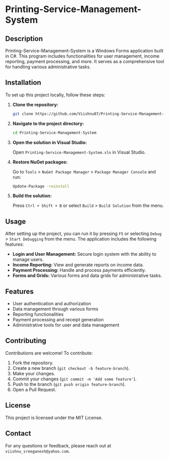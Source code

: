 # Printing-Service-Management-System

## Description

Printing-Service-Management-System is a Windows Forms application built in C#. This program includes functionalities for user management, income reporting, payment processing, and more. It serves as a comprehensive tool for handling various administrative tasks.

## Installation

To set up this project locally, follow these steps:

1. **Clone the repository:**

    ```bash
    git clone https://github.com/Viishnu07/Printing-Service-Management-System.git
    ```

2. **Navigate to the project directory:**

    ```bash
    cd Printing-Service-Management-System
    ```

3. **Open the solution in Visual Studio:**

    Open `Printing-Service-Management-System.sln` in Visual Studio.

4. **Restore NuGet packages:**

    Go to `Tools` > `NuGet Package Manager` > `Package Manager Console` and run:

    ```bash
    Update-Package -reinstall
    ```

5. **Build the solution:**

    Press `Ctrl + Shift + B` or select `Build` > `Build Solution` from the menu.

## Usage

After setting up the project, you can run it by pressing `F5` or selecting `Debug` > `Start Debugging` from the menu. The application includes the following features:

- **Login and User Management:** Secure login system with the ability to manage users.
- **Income Reporting:** View and generate reports on income data.
- **Payment Processing:** Handle and process payments efficiently.
- **Forms and Grids:** Various forms and data grids for administrative tasks.

## Features

- User authentication and authorization
- Data management through various forms
- Reporting functionalities
- Payment processing and receipt generation
- Administrative tools for user and data management

## Contributing

Contributions are welcome! To contribute:

1. Fork the repository.
2. Create a new branch (`git checkout -b feature-branch`).
3. Make your changes.
4. Commit your changes (`git commit -m 'Add some feature'`).
5. Push to the branch (`git push origin feature-branch`).
6. Open a Pull Request.

## License

This project is licensed under the MIT License.

## Contact

For any questions or feedback, please reach out at `viishnu_sreeganesh@yahoo.com`.
